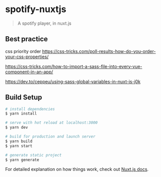 # spotify-nuxtjs

> A spotify player, in nuxt.js

## Best practice
css priority order
https://css-tricks.com/poll-results-how-do-you-order-your-css-properties/

https://css-tricks.com/how-to-import-a-sass-file-into-every-vue-component-in-an-app/

https://dev.to/ceppeu/using-sass-global-variables-in-nuxt-js-j0k

## Build Setup

```bash
# install dependencies
$ yarn install

# serve with hot reload at localhost:3000
$ yarn dev

# build for production and launch server
$ yarn build
$ yarn start

# generate static project
$ yarn generate
```

For detailed explanation on how things work, check out [Nuxt.js docs](https://nuxtjs.org).
